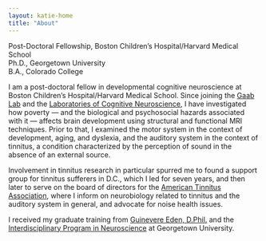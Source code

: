 ```yaml
---
layout: katie-home
title: "About"
---
```


Post-Doctoral Fellowship, Boston Children’s Hospital/Harvard Medical School  
Ph.D., Georgetown University  
B.A., Colorado College

I am a post-doctoral fellow in developmental cognitive neuroscience at Boston Children’s Hospital/Harvard Medical School. Since joining the [Gaab Lab](https://www.gaablab.com/) and the [Laboratories of Cognitive Neuroscience](http://www.childrenshospital.org/research/labs/laboratories-of-cognitive-neuroscience), I have investigated how poverty — and the biological and psychosocial hazards associated with it — affects brain development using structural and functional MRI techniques. Prior to that, I examined the motor system in the context of development, aging, and dyslexia, and the auditory system in the context of tinnitus, a condition characterized by the perception of sound in the absence of an external source. 

Involvement in tinnitus research in particular spurred me to found a support group for tinnitus sufferers in D.C., which I led for seven years, and then later to serve on the board of directors for the [American Tinnitus Association](https://www.ata.org/), where I inform on neurobiology related to tinnitus and the auditory system in general, and advocate for noise health issues. 

I received my graduate training from [Guinevere Eden, D.Phil.](https://sites.google.com/georgetown.edu/csl/csl-members/guinevere-eden) and the [Interdisciplinary Program in Neuroscience](https://neuroscience.georgetown.edu/) at Georgetown University.



<!--stackedit_data:
eyJoaXN0b3J5IjpbLTYxOTc0MjMyOCwxODcwOTgyMzI2LDc4Nz
Q2NjY0N119
-->
